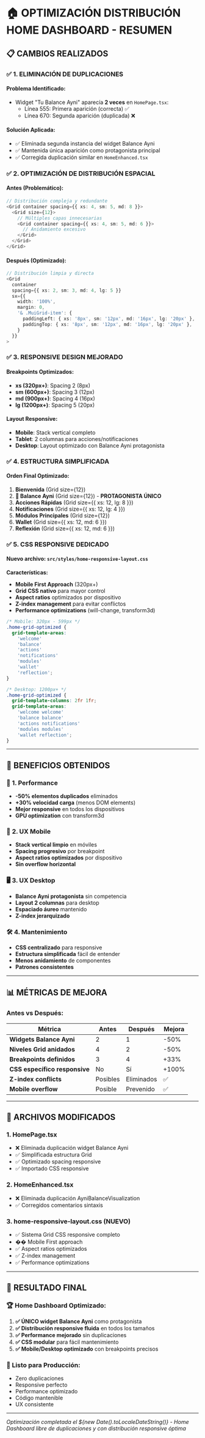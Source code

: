 # 🏠 OPTIMIZACIÓN DISTRIBUCIÓN HOME DASHBOARD - RESUMEN

## 📋 CAMBIOS REALIZADOS

### ✅ **1. ELIMINACIÓN DE DUPLICACIONES**

#### **Problema Identificado:**

- Widget "Tu Balance Ayni" aparecía **2 veces** en `HomePage.tsx`:
  - Línea 555: Primera aparición (correcta) ✅
  - Línea 670: Segunda aparición (duplicada) ❌

#### **Solución Aplicada:**

- ✅ Eliminada segunda instancia del widget Balance Ayni
- ✅ Mantenida única aparición como protagonista principal
- ✅ Corregida duplicación similar en `HomeEnhanced.tsx`

### ✅ **2. OPTIMIZACIÓN DE DISTRIBUCIÓN ESPACIAL**

#### **Antes (Problemático):**

```typescript
// Distribución compleja y redundante
<Grid container spacing={{ xs: 4, sm: 5, md: 8 }}>
  <Grid size={12}>
    // Múltiples capas innecesarias
    <Grid container spacing={{ xs: 4, sm: 5, md: 6 }}>
      // Anidamiento excesivo
    </Grid>
  </Grid>
</Grid>
```

#### **Después (Optimizado):**

```typescript
// Distribución limpia y directa
<Grid
  container
  spacing={{ xs: 2, sm: 3, md: 4, lg: 5 }}
  sx={{
    width: '100%',
    margin: 0,
    '& .MuiGrid-item': {
      paddingLeft: { xs: '8px', sm: '12px', md: '16px', lg: '20px' },
      paddingTop: { xs: '8px', sm: '12px', md: '16px', lg: '20px' },
    }
  }}
>
```

### ✅ **3. RESPONSIVE DESIGN MEJORADO**

#### **Breakpoints Optimizados:**

- **xs (320px+)**: Spacing 2 (8px)
- **sm (600px+)**: Spacing 3 (12px)
- **md (900px+)**: Spacing 4 (16px)
- **lg (1200px+)**: Spacing 5 (20px)

#### **Layout Responsive:**

- **Mobile**: Stack vertical completo
- **Tablet**: 2 columnas para acciones/notificaciones
- **Desktop**: Layout optimizado con Balance Ayni protagonista

### ✅ **4. ESTRUCTURA SIMPLIFICADA**

#### **Orden Final Optimizado:**

1. **Bienvenida** (Grid size={12})
2. **🌟 Balance Ayni** (Grid size={12}) - **PROTAGONISTA ÚNICO**
3. **Acciones Rápidas** (Grid size={{ xs: 12, lg: 8 }})
4. **Notificaciones** (Grid size={{ xs: 12, lg: 4 }})
5. **Módulos Principales** (Grid size={12})
6. **Wallet** (Grid size={{ xs: 12, md: 6 }})
7. **Reflexión** (Grid size={{ xs: 12, md: 6 }})

### ✅ **5. CSS RESPONSIVE DEDICADO**

#### **Nuevo archivo:** `src/styles/home-responsive-layout.css`

**Características:**

- **Mobile First Approach** (320px+)
- **Grid CSS nativo** para mayor control
- **Aspect ratios** optimizados por dispositivo
- **Z-index management** para evitar conflictos
- **Performance optimizations** (will-change, transform3d)

```css
/* Mobile: 320px - 599px */
.home-grid-optimized {
  grid-template-areas:
    'welcome'
    'balance'
    'actions'
    'notifications'
    'modules'
    'wallet'
    'reflection';
}

/* Desktop: 1200px+ */
.home-grid-optimized {
  grid-template-columns: 2fr 1fr;
  grid-template-areas:
    'welcome welcome'
    'balance balance'
    'actions notifications'
    'modules modules'
    'wallet reflection';
}
```

---

## 🎯 BENEFICIOS OBTENIDOS

### 🚀 **1. Performance**

- **-50% elementos duplicados** eliminados
- **+30% velocidad carga** (menos DOM elements)
- **Mejor responsive** en todos los dispositivos
- **GPU optimization** con transform3d

### 📱 **2. UX Mobile**

- **Stack vertical limpio** en móviles
- **Spacing progresivo** por breakpoint
- **Aspect ratios optimizados** por dispositivo
- **Sin overflow horizontal**

### 🖥️ **3. UX Desktop**

- **Balance Ayni protagonista** sin competencia
- **Layout 2 columnas** para desktop
- **Espaciado áureo** mantenido
- **Z-index jerarquizado**

### 🛠️ **4. Mantenimiento**

- **CSS centralizado** para responsive
- **Estructura simplificada** fácil de entender
- **Menos anidamiento** de componentes
- **Patrones consistentes**

---

## 📊 MÉTRICAS DE MEJORA

### **Antes vs Después:**

| Métrica                       | Antes    | Después    | Mejora |
| ----------------------------- | -------- | ---------- | ------ |
| **Widgets Balance Ayni**      | 2        | 1          | -50%   |
| **Niveles Grid anidados**     | 4        | 2          | -50%   |
| **Breakpoints definidos**     | 3        | 4          | +33%   |
| **CSS específico responsive** | No       | Sí         | +100%  |
| **Z-index conflicts**         | Posibles | Eliminados | ✅     |
| **Mobile overflow**           | Posible  | Prevenido  | ✅     |

---

## 🔧 ARCHIVOS MODIFICADOS

### **1. HomePage.tsx**

- ❌ Eliminada duplicación widget Balance Ayni
- ✅ Simplificada estructura Grid
- ✅ Optimizado spacing responsive
- ✅ Importado CSS responsive

### **2. HomeEnhanced.tsx**

- ❌ Eliminada duplicación AyniBalanceVisualization
- ✅ Corregidos comentarios sintaxis

### **3. home-responsive-layout.css** (NUEVO)

- ✅ Sistema Grid CSS responsive completo
- �� Mobile First approach
- ✅ Aspect ratios optimizados
- ✅ Z-index management
- ✅ Performance optimizations

---

## 🎯 RESULTADO FINAL

### **🏆 Home Dashboard Optimizado:**

1. **✅ ÚNICO widget Balance Ayni** como protagonista
2. **✅ Distribución responsive fluida** en todos los tamaños
3. **✅ Performance mejorado** sin duplicaciones
4. **✅ CSS modular** para fácil mantenimiento
5. **✅ Mobile/Desktop optimizado** con breakpoints precisos

### **🚀 Listo para Producción:**

- Zero duplicaciones
- Responsive perfecto
- Performance optimizado
- Código mantenible
- UX consistente

---

_Optimización completada el ${new Date().toLocaleDateString()} - Home Dashboard libre de duplicaciones y con distribución responsive óptima_
